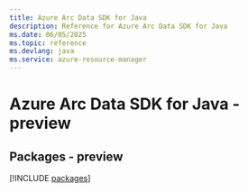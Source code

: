 ```yaml
---
title: Azure Arc Data SDK for Java
description: Reference for Azure Arc Data SDK for Java
ms.date: 06/05/2025
ms.topic: reference
ms.devlang: java
ms.service: azure-resource-manager
---
```

# Azure Arc Data SDK for Java - preview
## Packages - preview
[!INCLUDE [packages](arc-data-index.md)]